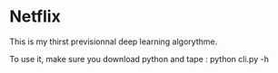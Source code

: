# Netflix

This is my thirst previsionnal deep learning algorythme.

To use it, make sure you download python and tape :
python cli.py -h

